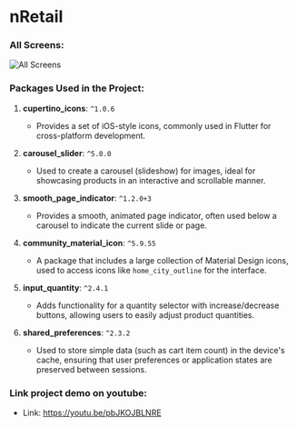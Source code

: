 # nRetail

### All Screens:
![All Screens](https://github.com/user-attachments/assets/1c725851-29b0-4ac8-a672-11ba355c9dd9)

### Packages Used in the Project:
1. **cupertino_icons**: `^1.0.6`  
   - Provides a set of iOS-style icons, commonly used in Flutter for cross-platform development.

2. **carousel_slider**: `^5.0.0`  
   - Used to create a carousel (slideshow) for images, ideal for showcasing products in an interactive and scrollable manner.

3. **smooth_page_indicator**: `^1.2.0+3`  
   - Provides a smooth, animated page indicator, often used below a carousel to indicate the current slide or page.

4. **community_material_icon**: `^5.9.55`  
   - A package that includes a large collection of Material Design icons, used to access icons like `home_city_outline` for the interface.

5. **input_quantity**: `^2.4.1`  
   - Adds functionality for a quantity selector with increase/decrease buttons, allowing users to easily adjust product quantities.

6. **shared_preferences**: `^2.3.2`  
   - Used to store simple data (such as cart item count) in the device's cache, ensuring that user preferences or application states are preserved between sessions.

### Link project demo on youtube: 
   - Link: https://youtu.be/pbJKOJBLNRE

